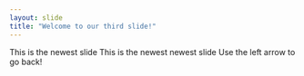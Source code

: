 ```yaml
---
layout: slide
title: "Welcome to our third slide!"
---
```

This is the newest slide
This is the newest newest slide
Use the left arrow to go back!
